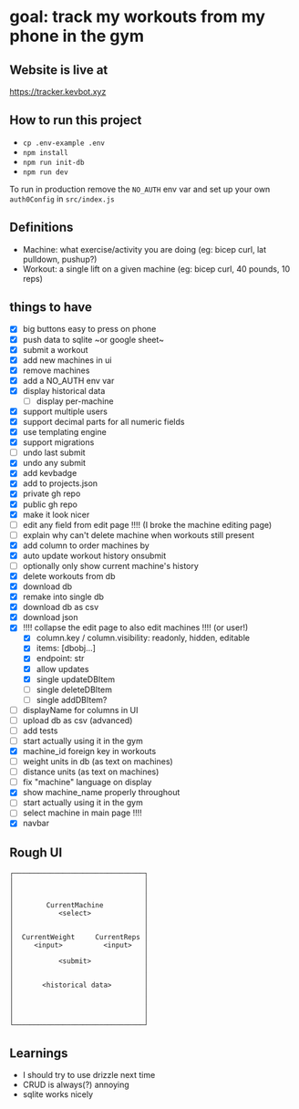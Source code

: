 # goal: track my workouts from my phone in the gym

## Website is live at

https://tracker.kevbot.xyz

## How to run this project

- `cp .env-example .env`
- `npm install`
- `npm run init-db`
- `npm run dev`

To run in production remove the `NO_AUTH` env var and set up your own `auth0Config` in `src/index.js`

## Definitions

- Machine: what exercise/activity you are doing (eg: bicep curl, lat pulldown, pushup?)
- Workout: a single lift on a given machine (eg: bicep curl, 40 pounds, 10 reps)

## things to have

- [x] big buttons easy to press on phone
- [x] push data to sqlite ~or google sheet~
- [x] submit a workout
- [x] add new machines in ui
- [x] remove machines
- [x] add a NO_AUTH env var
- [x] display historical data
  - [ ] display per-machine
- [x] support multiple users
- [x] support decimal parts for all numeric fields
- [x] use templating engine
- [x] support migrations
- [ ] undo last submit
- [x] undo any submit
- [x] add kevbadge
- [x] add to projects.json
- [x] private gh repo
- [x] public gh repo
- [x] make it look nicer
- [ ] edit any field from edit page !!!! (I broke the machine editing page)
- [ ] explain why can't delete machine when workouts still present
- [x] add column to order machines by
- [x] auto update workout history onsubmit
- [ ] optionally only show current machine's history
- [x] delete workouts from db
- [x] download db
- [x] remake into single db
- [x] download db as csv
- [x] download json
- [x] !!!! collapse the edit page to also edit machines !!!! (or user!)
  - [x] column.key / column.visibility: readonly, hidden, editable
  - [x] items: \[dbobj...\]
  - [x] endpoint: str
  - [x] allow updates
  - [x] single updateDBItem
  - [ ] single deleteDBItem
  - [ ] single addDBItem?
- [ ] displayName for columns in UI
- [ ] upload db as csv (advanced)
- [ ] add tests
- [ ] start actually using it in the gym
- [x] machine_id foreign key in workouts
- [ ] weight units in db (as text on machines)
- [ ] distance units (as text on machines)
- [ ] fix "machine" language on display
- [x] show machine_name properly throughout
- [ ] start actually using it in the gym
- [ ] select machine in main page !!!!
- [x] navbar

## Rough UI

```
┌────────────────────────────────┐
│                                │
│                                │
│                                │
│        CurrentMachine          │
│           <select>             │
│                                │
│                                │
│  CurrentWeight     CurrentReps │
│     <input>          <input>   │
│                                │
│           <submit>             │
│                                │
│                                │
│       <historical data>        │
│                                │
│                                │
│                                │
│                                │
└────────────────────────────────┘
```

## Learnings

- I should try to use drizzle next time
- CRUD is always(?) annoying
- sqlite works nicely
